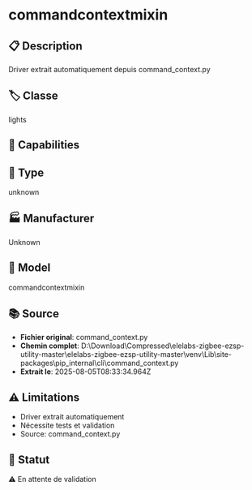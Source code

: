 # commandcontextmixin

## 📋 Description
Driver extrait automatiquement depuis command_context.py

## 🏷️ Classe
lights

## 🔧 Capabilities


## 📡 Type
unknown

## 🏭 Manufacturer
Unknown

## 📱 Model
commandcontextmixin

## 📚 Source
- **Fichier original**: command_context.py
- **Chemin complet**: D:\Download\Compressed\elelabs-zigbee-ezsp-utility-master\elelabs-zigbee-ezsp-utility-master\venv\Lib\site-packages\pip\_internal\cli\command_context.py
- **Extrait le**: 2025-08-05T08:33:34.964Z

## ⚠️ Limitations
- Driver extrait automatiquement
- Nécessite tests et validation
- Source: command_context.py

## 🚀 Statut
⚠️ En attente de validation
